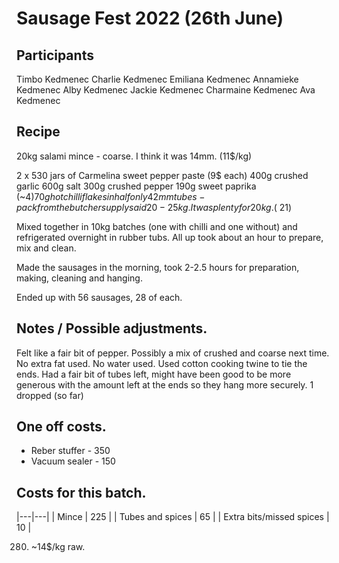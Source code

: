 # Sausage Fest 2022 (26th June)

## Participants

Timbo Kedmenec
Charlie Kedmenec
Emiliana Kedmenec
Annamieke Kedmenec
Alby Kedmenec
Jackie Kedmenec
Charmaine Kedmenec
Ava Kedmenec

## Recipe

20kg salami mince - coarse.  I think it was 14mm.  (11$/kg)

2 x 530 jars of Carmelina sweet pepper paste (9$ each)
400g crushed garlic
600g salt
300g crushed pepper
190g sweet paprika (~4$)
70g hot chilli flakes in half only
42mm tubes - pack from the butcher supply said 20-25kg.  It was plenty for 20kg. (~21$)

Mixed together in 10kg batches (one with chilli and one without) and refrigerated overnight in rubber tubs.  All up took about an hour to prepare, mix and clean.

Made the sausages in the morning, took 2-2.5 hours for preparation, making, cleaning and hanging.

Ended up with 56 sausages, 28 of each.

## Notes / Possible adjustments.

Felt like a fair bit of pepper.  Possibly a mix of crushed and coarse next time.
No extra fat used.
No water used.
Used cotton cooking twine to tie the ends.
Had a fair bit of tubes left, might have been good to be more generous with the amount left at the ends so they hang more securely.  1 dropped (so far)

## One off costs.
- Reber stuffer - 350
- Vacuum sealer - 150

## Costs for this batch.

|---|---|
| Mince  | 225  |
| Tubes and spices  |  65 |
| Extra bits/missed spices  | 10  |

280.  ~14$/kg raw.
